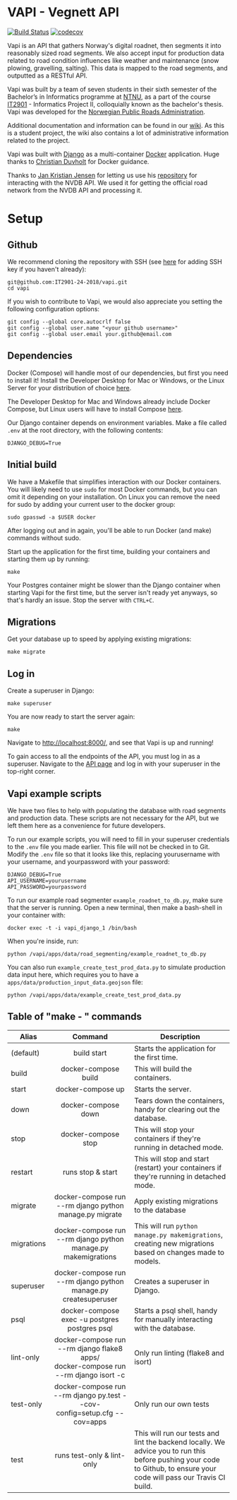 # VAPI - Vegnett API

[![Build Status](https://travis-ci.org/IT2901-24-2018/vapi.svg?branch=dev)](https://travis-ci.org/IT2901-24-2018/vapi) [![codecov](https://codecov.io/gh/IT2901-24-2018/vapi/branch/dev/graph/badge.svg)](https://codecov.io/gh/IT2901-24-2018/vapi)

Vapi is an API that gathers Norway's digital roadnet, then segments it into reasonably sized road segments. We also accept input for production data related to road condition influences like weather and maintenance (snow plowing, gravelling, salting). This data is mapped to the road segments, and outputted as a RESTful API.

Vapi was built by a team of seven students in their sixth semester of the Bachelor’s in Informatics programme at [NTNU](https://www.ntnu.edu/), as a part of the course [IT2901](https://www.ntnu.edu/studies/courses/IT2901) - Informatics Project II, colloquially known as the bachelor's thesis. Vapi was developed for the [Norwegian Public Roads Administration](https://www.vegvesen.no/en/home).

Additional documentation and information can be found in our [wiki](https://github.com/it2901-24-2018/vapi/wiki). As this is a student project, the wiki also contains a lot of administrative information related to the project. 

Vapi was built with [Django](https://www.djangoproject.com/) as a multi-container [Docker](https://www.docker.com/) application. Huge thanks to [Christian Duvholt](https://github.com/duvholt) for Docker guidance.

Thanks to [Jan Kristian Jensen](https://github.com/LtGlahn) for letting us use his [repository](https://github.com/LtGlahn/nvdbapi-V2) for interacting with the NVDB API. We used it for getting the official road network from the NVDB API and processing it.

# Setup

## Github

We recommend cloning the repository with SSH (see [here](https://help.github.com/articles/connecting-to-github-with-ssh/) for adding SSH key if you haven't already):

```
git@github.com:IT2901-24-2018/vapi.git
cd vapi
```

If you wish to contribute to Vapi, we would also appreciate you setting the following configuration options:

```
git config --global core.autocrlf false
git config --global user.name "<your github username>"
git config --global user.email your.github@email.com
```

## Dependencies

Docker (Compose) will handle most of our dependencies, but first you need to install it! Install the Developer Desktop for Mac or Windows, or the Linux Server for your distribution of choice [here](https://www.docker.com/community-edition).

The Developer Desktop for Mac and Windows already include Docker Compose, but Linux users will have to install Compose [here](https://docs.docker.com/compose/install/).

Our Django container depends on environment variables. Make a file called `.env` at the root directory, with the following contents:

```
DJANGO_DEBUG=True
```

## Initial build
We have a Makefile that simplifies interaction with our Docker containers. You will likely need to use `sudo` for most Docker commands, but you can omit it depending on your installation. On Linux you can remove the need for sudo by adding your current user to the docker group:

`sudo gpasswd -a $USER docker`

After logging out and in again, you'll be able to run Docker (and make) commands without sudo.

Start up the application for the first time, building your containers and starting them up by running:

`make`

Your Postgres container might be slower than the Django container when starting Vapi for the first time, but the server isn't ready yet anyways, so that's hardly an issue. Stop the server with `CTRL+C`.

## Migrations

Get your database up to speed by applying existing migrations:

`make migrate`

## Log in

Create a superuser in Django:

`make superuser`

You are now ready to start the server again:

`make`

Navigate to [http://localhost:8000/](http://localhost:8000/), and see that Vapi is up and running!

To gain access to all the endpoints of the API, you must log in as a superuser. Navigate to the [API page](http://localhost:8000/api/) and log in with your superuser in the top-right corner.

## Vapi example scripts

We have two files to help with populating the database with road segments and production data. These scripts are not necessary for the API, but we left them here as a convenience for future developers.

To run our example scripts, you will need to fill in your superuser credentials to the `.env` file you made earlier. This file will not be checked in to Git. Modify the `.env` file so that it looks like this, replacing yourusername with your username, and yourpassword with your password:

```
DJANGO_DEBUG=True
API_USERNAME=yourusername
API_PASSWORD=yourpassword
```

To run our example road segmenter `example_roadnet_to_db.py`, make sure that the server is running. Open a new terminal, then make a bash-shell in your container with:

`docker exec -t -i vapi_django_1 /bin/bash`

When you're inside, run:

`python /vapi/apps/data/road_segmenting/example_roadnet_to_db.py`

You can also run `example_create_test_prod_data.py` to simulate production data input here, which requires you to have a `apps/data/production_input_data.geojson` file:

`python /vapi/apps/data/example_create_test_prod_data.py`

## Table of "make - " commands 

| Alias | Command | Description |
|-------| :-------------: | ------------- |
| (default) | build start | Starts the application for the first time. |
| build | docker-compose build | This will build the containers. |
| start | docker-compose up | Starts the server. |
| down | docker-compose down | Tears down the containers, handy for clearing out the database. |
| stop | docker-compose stop | This will stop your containers if they're running in detached mode. |
| restart | runs stop & start | This will stop and start (restart) your containers if they're running in detached mode. |
| migrate |	docker-compose run --rm django python manage.py migrate | Apply existing migrations to the database |
| migrations | docker-compose run --rm django python manage.py makemigrations | This will run `python manage.py makemigrations`, creating new migrations based on changes made to models. |
| superuser | docker-compose run --rm django python manage.py createsuperuser | Creates a superuser in Django. |
| psql | 	docker-compose exec -u postgres postgres psql | Starts a psql shell, handy for manually interacting with the database. |
| lint-only | docker-compose run --rm django flake8 apps/ <br/> docker-compose run --rm django isort -c | Only run linting (flake8 and isort) |
| test-only | docker-compose run --rm django py.test --cov-config=setup.cfg --cov=apps | Only run our own tests |
| test | runs test-only & lint-only | This will run our tests and lint the backend locally. We advice you to run this before pushing your code to Github, to ensure your code will pass our Travis CI build. |
